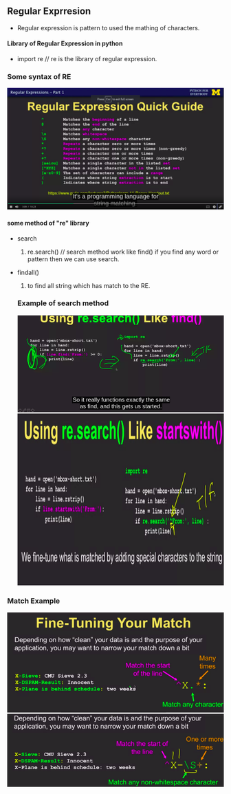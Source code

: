 
## Regular Exprresion

- Regular expression is pattern to used the mathing of characters.

#### Library of Regular Expression in python
- import re     // re is the library of regular expression.

### Some syntax of RE

![](./Images/syntax.png)

#### some method of "re" library
- search
  1. re.search()    // search method work like find() if you find any word or pattern then we can use search.
- findall()
  1. to find all string which has match to the RE.

  ### Example of search method

  ![](./Images/SearchMethod.png)
  <img src="./Images/SearchMethod-2.png" height=400 width=800 >

<h3>Match Example </h3>
  <img src="./Images/MatchExample.png">
  <img src="./Images/MatchExample-2.png">
